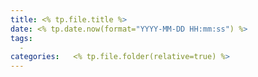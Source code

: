 ```yaml
---  
title: <% tp.file.title %>  
date: <% tp.date.now(format="YYYY-MM-DD HH:mm:ss") %>  
tags:  
  - 
categories:   <% tp.file.folder(relative=true) %>  
---
```

